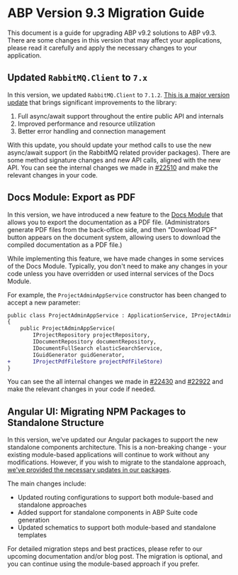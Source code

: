 # ABP Version 9.3 Migration Guide

This document is a guide for upgrading ABP v9.2 solutions to ABP v9.3. There are some changes in this version that may affect your applications, please read it carefully and apply the necessary changes to your application.

## Updated `RabbitMQ.Client` to `7.x`

In this version, we updated `RabbitMQ.Client` to `7.1.2`. [This is a major version update](https://github.com/rabbitmq/rabbitmq-dotnet-client/blob/main/v7-MIGRATION.md) that brings significant improvements to the library:

1. Full async/await support throughout the entire public API and internals
2. Improved performance and resource utilization
3. Better error handling and connection management

With this update, you should update your method calls to use the new async/await support (in the RabbitMQ related provider packages). There are some method signature changes and new API calls, aligned with the new API. You can see the internal changes we made in [#22510](https://github.com/abpframework/abp/pull/22510) and make the relevant changes in your code.

## Docs Module: Export as PDF

In this version, we have introduced a new feature to the [Docs Module](../../modules/docs.md) that allows you to export the documentation as a PDF file. (Administrators generate PDF files from the back-office side, and then "Download PDF" button appears on the document system, allowing users to download the compiled documentation as a PDF file.)

While implementing this feature, we have made changes in some services of the Docs Module. Typically, you don't need to make any changes in your code unless you have overridden or used internal services of the Docs Module. 

For example, the `ProjectAdminAppService` constructor has been changed to accept a new parameter:

```diff
public class ProjectAdminAppService : ApplicationService, IProjectAdminAppService
{
    public ProjectAdminAppService(
        IProjectRepository projectRepository,
        IDocumentRepository documentRepository,
        IDocumentFullSearch elasticSearchService,
        IGuidGenerator guidGenerator,
+       IProjectPdfFileStore projectPdfFileStore)
}
```

You can see the all internal changes we made in [#22430](https://github.com/abpframework/abp/pull/22430) and [#22922](https://github.com/abpframework/abp/pull/22922) and make the relevant changes in your code if needed. 

## Angular UI: Migrating NPM Packages to Standalone Structure

In this version, we've updated our Angular packages to support the new standalone components architecture. This is a non-breaking change - your existing module-based applications will continue to work without any modifications. However, if you wish to migrate to the standalone approach, [we've provided the necessary updates in our packages](https://github.com/abpframework/abp/pull/22829).

The main changes include:
- Updated routing configurations to support both module-based and standalone approaches
- Added support for standalone components in ABP Suite code generation
- Updated schematics to support both module-based and standalone templates

For detailed migration steps and best practices, please refer to our upcoming documentation and/or blog post. The migration is optional, and you can continue using the module-based approach if you prefer.